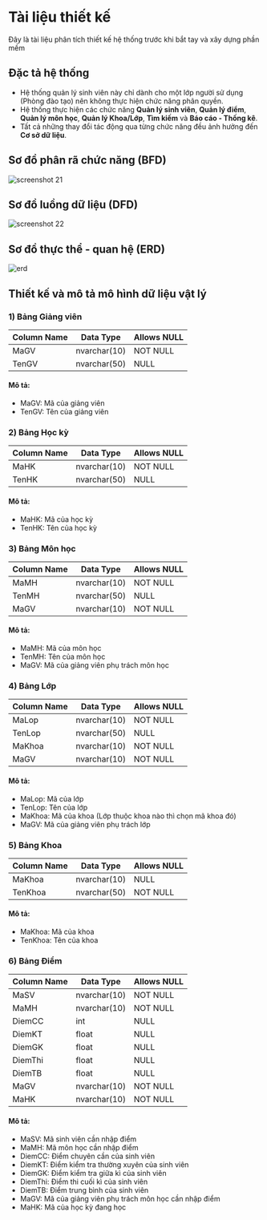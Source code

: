 # Tài liệu thiết kế
Đây là tài liệu phân tích thiết kế hệ thống trước khi bắt tay và xây dựng phần mềm
## Đặc tả hệ thống
- Hệ thống quản lý sinh viên này chỉ dành cho một lớp người sử dụng (Phòng đào tạo) nên không thực hiện chức năng phân quyền.
- Hệ thống thực hiện các chức năng **Quản lý sinh viên**, **Quản lý điểm**, **Quản lý môn học**, **Quản lý Khoa/Lớp**, **Tìm kiếm** và **Báo cáo - Thống kê**.
- Tất cả những thay đổi tác động qua từng chức năng đều ảnh hưởng đến **Cơ sở dữ liệu**.
## Sơ đồ phân rã chức năng (BFD)
![screenshot 21](https://user-images.githubusercontent.com/27407242/28238962-187324aa-698a-11e7-8274-a469020e8b07.png)
## Sơ đồ luồng dữ liệu (DFD)
![screenshot 22](https://user-images.githubusercontent.com/27407242/28239243-c5798dea-6991-11e7-803e-c6e6dc0fb12e.png)
## Sơ đồ thực thể - quan hệ (ERD)
![erd](https://user-images.githubusercontent.com/27407242/28239269-762657ae-6992-11e7-8aa9-883bbc7041d1.JPG)
## Thiết kế và mô tả mô hình dữ liệu vật lý
### 1) Bảng Giảng viên
| Column Name | Data Type | Allows NULL |
|-------------|-----------|-------------|
| MaGV | nvarchar(10) | NOT NULL |
| TenGV | nvarchar(50) | NULL |
#### Mô tả:
- MaGV: Mã của giảng viên
- TenGV: Tên của giảng viên
### 2) Bảng Học kỳ
| Column Name | Data Type | Allows NULL |
|-------------|-----------|-------------|
| MaHK | nvarchar(10) | NOT NULL |
| TenHK | nvarchar(50)| NULL |
#### Mô tả:
- MaHK: Mã của học kỳ
- TenHK: Tên của học kỳ
### 3) Bảng Môn học
| Column Name | Data Type | Allows NULL |
|-------------|-----------|-------------|
| MaMH | nvarchar(10) | NOT NULL |
| TenMH | nvarchar(50) | NULL |
| MaGV | nvarchar(10) | NOT NULL |
#### Mô tả:
- MaMH: Mã của môn học
- TenMH: Tên của môn học
- MaGV: Mã của giảng viên phụ trách môn học
### 4) Bảng Lớp
| Column Name | Data Type | Allows NULL |
|-------------|-----------|-------------|
| MaLop | nvarchar(10) | NOT NULL |
| TenLop | nvarchar(50) | NULL |
| MaKhoa | nvarchar(10) | NOT NULL |
| MaGV | nvarchar(10) | NOT NULL |
#### Mô tả:
- MaLop: Mã của lớp
- TenLop: Tên của lớp
- MaKhoa: Mã của khoa (Lớp thuộc khoa nào thì chọn mã khoa đó)
- MaGV: Mã của giảng viên phụ trách lớp
### 5) Bảng Khoa
| Column Name | Data Type | Allows NULL |
|-------------|-----------|-------------|
| MaKhoa | nvarchar(10) | NULL |
| TenKhoa | nvarchar(50) | NOT NULL |
#### Mô tả:
- MaKhoa: Mã của khoa
- TenKhoa: Tên của khoa
### 6) Bảng Điểm
| Column Name | Data Type | Allows NULL |
|-------------|-----------|-------------|
| MaSV | nvarchar(10) | NOT NULL |
| MaMH | nvarchar(10) | NOT NULL |
| DiemCC | int | NULL |
| DiemKT | float | NULL |
| DiemGK | float | NULL |
| DiemThi | float | NULL |
| DiemTB | float | NULL |
| MaGV | nvarchar(10) | NOT NULL |
| MaHK | nvarchar(10) | NOT NULL |
#### Mô tả:
- MaSV: Mã sinh viên cần nhập điểm
- MaMH: Mã môn học cần nhập điểm
- DiemCC: Điểm chuyên cần của sinh viên
- DiemKT: Điểm kiểm tra thường xuyên của sinh viên
- DiemGK: Điểm kiểm tra giữa kì của sinh viên
- DiemThi: Điểm thi cuối kì của sinh viên
- DiemTB: Điểm trung bình của sinh viên
- MaGV: Mã của giảng viên phụ trách môn học cần nhập điểm
- MaHK: Mã của học kỳ đang học
